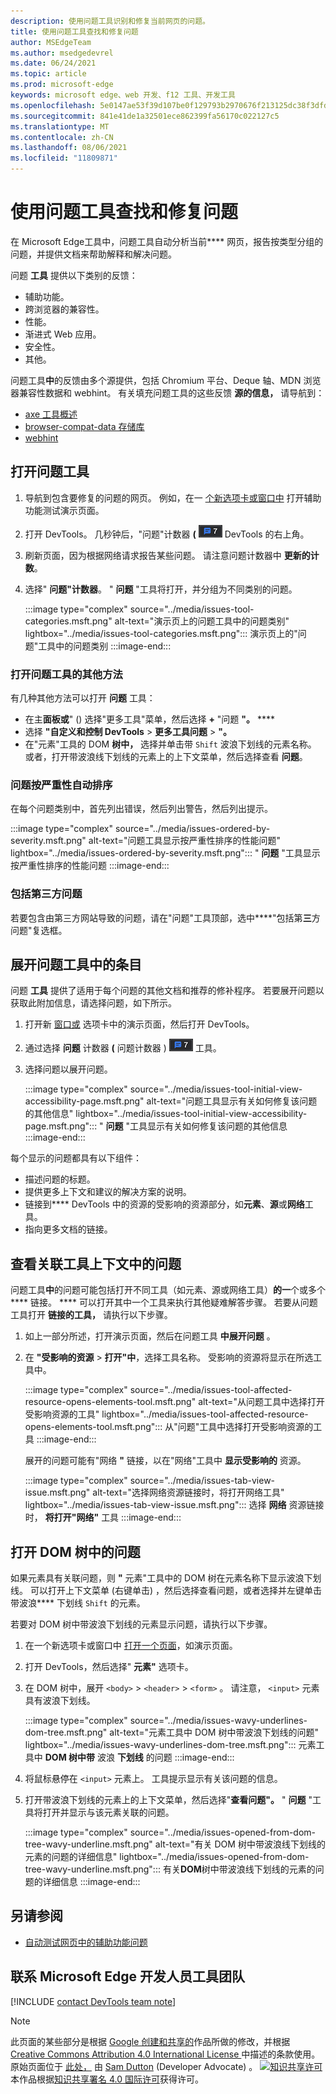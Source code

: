 ```yaml
---
description: 使用问题工具识别和修复当前网页的问题。
title: 使用问题工具查找和修复问题
author: MSEdgeTeam
ms.author: msedgedevrel
ms.date: 06/24/2021
ms.topic: article
ms.prod: microsoft-edge
keywords: microsoft edge、web 开发、f12 工具、开发工具
ms.openlocfilehash: 5e0147ae53f39d107be0f129793b2970676f213125dc38f3dfd5db971fe938b4
ms.sourcegitcommit: 841e41de1a32501ece862399fa56170c022127c5
ms.translationtype: MT
ms.contentlocale: zh-CN
ms.lasthandoff: 08/06/2021
ms.locfileid: "11809871"
---
```

<!-- Copyright Sam Dutton

   Licensed under the Apache License, Version 2.0 (the "License");
   you may not use this file except in compliance with the License.
   You may obtain a copy of the License at

       https://www.apache.org/licenses/LICENSE-2.0

   Unless required by applicable law or agreed to in writing, software
   distributed under the License is distributed on an "AS IS" BASIS,
   WITHOUT WARRANTIES OR CONDITIONS OF ANY KIND, either express or implied.
   See the License for the specific language governing permissions and
   limitations under the License.  -->

# <a name="find-and-fix-problems-using-the-issues-tool"></a>使用问题工具查找和修复问题

在 Microsoft Edge工具中，问题工具自动分析当前**** 网页，报告按类型分组的问题，并提供文档来帮助解释和解决问题。

问题 **工具** 提供以下类别的反馈：
*  辅助功能。
*  跨浏览器的兼容性。
*  性能。
*  渐进式 Web 应用。
*  安全性。
*  其他。

问题工具**中**的反馈由多个源提供，包括 Chromium 平台、Deque 轴、MDN 浏览器兼容性数据和 webhint。  有关填充问题工具的这些反馈 **源的信息，** 请导航到：
*  [axe 工具概述][DequeAxe]
*  [browser-compat-data 存储库][MDNCompat]
*  [webhint][webhintIo]


## <a name="opening-the-issues-tool"></a>打开问题工具

1.  导航到包含要修复的问题的网页。  例如，在一 [个新选项卡或窗口中][A11ytestingPagewitherrors] 打开辅助功能测试演示页面。

1.  打开 DevTools。  几秒钟后，"问题"计数器 **\(** ![ Issues 计数器 \) 显示在 ](../media/issues-counter-icon.msft.png) DevTools 的右上角。

1.  刷新页面，因为根据网络请求报告某些问题。  请注意问题计数器中 **更新的计数**。

1.  选择" **问题"计数器**。  " **问题** "工具将打开，并分组为不同类别的问题。

    :::image type="complex" source="../media/issues-tool-categories.msft.png" alt-text="演示页上的问题工具中的问题类别" lightbox="../media/issues-tool-categories.msft.png":::
       演示页上的"问题"工具中的问题类别
    :::image-end:::

### <a name="other-ways-to-open-the-issues-tool"></a>打开问题工具的其他方法

有几种其他方法可以打开 **问题** 工具：
*  在主**面板或**" () 选择"更多工具"菜单，然后选择 **+** "问题 **"。** ****
*  选择 **"自定义和控制 DevTools**  >  **更多工具问题**  >  **"。**
*  在"元素"工具的 DOM **树中，** 选择并单击带 `Shift` 波浪下划线的元素名称。  或者，打开带波浪线下划线的元素上的上下文菜单，然后选择查看 **问题**。

### <a name="issues-are-automatically-ordered-by-severity"></a>问题按严重性自动排序

在每个问题类别中，首先列出错误，然后列出警告，然后列出提示。

:::image type="complex" source="../media/issues-ordered-by-severity.msft.png" alt-text="问题工具显示按严重性排序的性能问题" lightbox="../media/issues-ordered-by-severity.msft.png":::
   " **问题** "工具显示按严重性排序的性能问题
:::image-end:::

### <a name="include-third-party-issues"></a>包括第三方问题

若要包含由第三方网站导致的问题，请在"问题"工具顶部，选中****"包括第**三**方问题"复选框。


## <a name="expand-entries-in-the-issues-tool"></a>展开问题工具中的条目

问题 **工具** 提供了适用于每个问题的其他文档和推荐的修补程序。  若要展开问题以获取此附加信息，请选择问题，如下所示。

1.  打开新 [窗口或][A11ytestingPagewitherrors] 选项卡中的演示页面，然后打开 DevTools。

1.  通过选择 **问题** 计数器 **\(** 问题计数器 \) ![ 打开问题 ](../media/issues-counter-icon.msft.png) 工具。

1.  选择问题以展开问题。

    :::image type="complex" source="../media/issues-tool-initial-view-accessibility-page.msft.png" alt-text="问题工具显示有关如何修复该问题的其他信息" lightbox="../media/issues-tool-initial-view-accessibility-page.msft.png":::
       " **问题** "工具显示有关如何修复该问题的其他信息
    :::image-end:::

每个显示的问题都具有以下组件：
*   描述问题的标题。
*   提供更多上下文和建议的解决方案的说明。
*   链接到**** DevTools 中的资源的受影响的资源部分，如**元素**、**源**或**网络**工具。
*   指向更多文档的链接。


## <a name="view-issues-in-context-of-an-associated-tool"></a>查看关联工具上下文中的问题

问题工具**中**的问题可能包括打开不同工具（如元素、源或网络工具）**的一**个或多个**** 链接。 **** 可以打开其中一个工具来执行其他疑难解答步骤。 若要从问题工具打开 **链接的工具，** 请执行以下步骤。

1.  如上一部分所述，打开演示页面，然后在问题工具 **中展开问题** 。

1.  在 **"受影响的资源**  >  **打开"中**，选择工具名称。  受影响的资源将显示在所选工具中。

    :::image type="complex" source="../media/issues-tool-affected-resource-opens-elements-tool.msft.png" alt-text="从问题工具中选择打开受影响资源的工具" lightbox="../media/issues-tool-affected-resource-opens-elements-tool.msft.png":::
       从"问题"工具中选择打开受影响资源的工具
    :::image-end:::

    展开的问题可能有"网络 **"** 链接，以在"网络"工具中 **显示受影响的** 资源。

    :::image type="complex" source="../media/issues-tab-view-issue.msft.png" alt-text="选择网络资源链接时，将打开网络工具" lightbox="../media/issues-tab-view-issue.msft.png":::
    选择 **网络** 资源链接时， **将打开"网络"** 工具
    :::image-end:::


## <a name="open-issues-from-the-dom-tree"></a>打开 DOM 树中的问题

如果元素具有关联问题，则 **"** 元素"工具中的 DOM 树在元素名称下显示波浪下划线。  可以打开上下文菜单 (右键单击) ，然后选择查看问题，或者选择并左键单击带波浪**** 下划线 `Shift` 的元素。

若要对 DOM 树中带波浪下划线的元素显示问题，请执行以下步骤。

1.  在一个新选项卡或窗口中 [打开一个页面][A11ytestingPagewitherrors]，如演示页面。

1.  打开 DevTools，然后选择" **元素"** 选项卡。

1.  在 DOM 树中，展开 `<body>`  >  `<header>`  >  `<form>` 。  请注意， `<input>` 元素具有波浪下划线。

    :::image type="complex" source="../media/issues-wavy-underlines-dom-tree.msft.png" alt-text="元素工具中 DOM 树中带波浪下划线的问题" lightbox="../media/issues-wavy-underlines-dom-tree.msft.png":::
       元素工具中 **DOM 树中带** 波浪 **下划线** 的问题
    :::image-end:::

1.  将鼠标悬停在 `<input>` 元素上。  工具提示显示有关该问题的信息。

1.  打开带波浪下划线的元素上的上下文菜单，然后选择"**查看问题"。**  " **问题** "工具将打开并显示与该元素关联的问题。

    :::image type="complex" source="../media/issues-opened-from-dom-tree-wavy-underline.msft.png" alt-text="有关 DOM 树中带波浪线下划线的元素的问题的详细信息" lightbox="../media/issues-opened-from-dom-tree-wavy-underline.msft.png":::
       有关**DOM**树中带波浪线下划线的元素的问题的详细信息
    :::image-end:::


## <a name="see-also"></a>另请参阅

* [自动测试网页中的辅助功能问题](../accessibility/test-issues-tool.md)


## <a name="getting-in-touch-with-the-microsoft-edge-devtools-team"></a>联系 Microsoft Edge 开发人员工具团队

[!INCLUDE [contact DevTools team note](../includes/contact-devtools-team-note.md)]

<!-- links -->
[DevtoolsOpenIndex]: ../open/index.md "打开 Microsoft Edge 开发人员工具 | Microsoft Docs"
<!-- external links -->
[A11ytestingPagewitherrors]: https://microsoftedge.github.io/DevToolsSamples/a11y-testing/page-with-errors.html "辅助功能测试演示页面|Microsoft Docs"
[DequeAxe]: https://www.deque.com/axe "axe 工具|Deque"
[MDNCompat]: https://github.com/mdn/browser-compat-data "MDN 浏览器兼容性|GitHub"
[webhintIo]: https://webhint.io "webhint.io"

> [!NOTE]
> 此页面的某些部分是根据 [Google 创建和共享的][GoogleSitePolicies]作品所做的修改，并根据[ Creative Commons Attribution 4.0 International License ][CCA4IL]中描述的条款使用。
> 原始页面位于 [此处，](https://developers.google.com/web/tools/chrome-devtools/issues/index) 由 [Sam Dutton][SamDutton] \(Developer Advocate\) 。
[![知识共享许可][CCby4Image]][CCA4IL] 本作品根据[知识共享署名 4.0 国际许可][CCA4IL]获得许可。

[CCA4IL]: https://creativecommons.org/licenses/by/4.0
[CCby4Image]: https://i.creativecommons.org/l/by/4.0/88x31.png
[GoogleSitePolicies]: https://developers.google.com/terms/site-policies
[KayceBasques]: https://developers.google.com/web/resources/contributors#kayce-basques
[SamDutton]: https://developers.google.com/web/resources/contributors#sam-dutton
